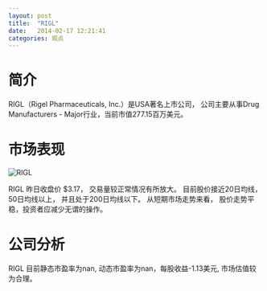 ```yaml
---
layout: post
title:  "RIGL"
date:   2014-02-17 12:21:41
categories: 观点
---
```


# 简介
RIGL（Rigel Pharmaceuticals, Inc.）是USA著名上市公司，
公司主要从事Drug Manufacturers - Major行业，当前市值277.15百万美元。

# 市场表现

![RIGL](http://finviz.com/chart.ashx?t=RIGL&ty=c&ta=1&p=d&s=l)

RIGL 昨日收盘价 $3.17，
交易量较正常情况有所放大。
目前股价接近20日均线，
50日均线以上，
并且处于200日均线以下。
从短期市场走势来看，
股价走势平稳，投资者应减少无谓的操作。

# 公司分析
RIGL 目前静态市盈率为nan, 动态市盈率为nan，每股收益-1.13美元,
市场估值较为合理。
